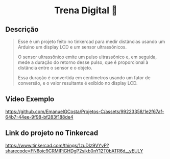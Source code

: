 <h1 align="center" font-weight: bold;"> Trena Digital 📏 </h1>

## Descrição
> Esse é um projeto feito no tinkercad para medir distâncias usando um Arduino um display LCD e um sensor ultrassônicos.
> 
> O sensor ultrassônico emite um pulso ultrassônico e, em seguida, mede a duração do retorno desse pulso, que é proporcional à distância entre o sensor e o objeto.
> 
> Essa duração é convertida em centímetros usando um fator de conversão, e o valor resultante é exibido no display LCD.

## Vídeo Exemplo
https://github.com/EmanuelGCosta/Projetos-C/assets/99223358/1e2f67af-64b7-44ee-9f98-bf283f188de4


## Link do projeto no Tinkercad
https://www.tinkercad.com/things/1zuDIz9VYyP?sharecode=FN6oic9CRMIPiGHDgP2sikb0nY12T0bATR6d__yEULY
